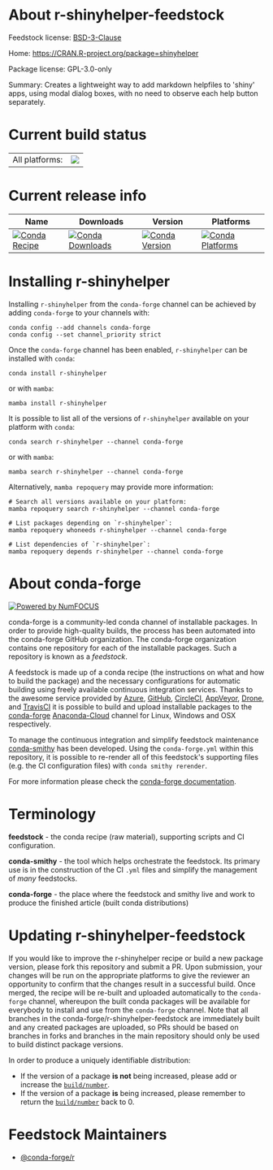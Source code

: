 About r-shinyhelper-feedstock
=============================

Feedstock license: [BSD-3-Clause](https://github.com/conda-forge/r-shinyhelper-feedstock/blob/main/LICENSE.txt)

Home: https://CRAN.R-project.org/package=shinyhelper

Package license: GPL-3.0-only

Summary: Creates a lightweight way to add markdown helpfiles to 'shiny' apps, using modal dialog boxes, with no need to observe each help button separately.

Current build status
====================


<table><tr><td>All platforms:</td>
    <td>
      <a href="https://dev.azure.com/conda-forge/feedstock-builds/_build/latest?definitionId=4630&branchName=main">
        <img src="https://dev.azure.com/conda-forge/feedstock-builds/_apis/build/status/r-shinyhelper-feedstock?branchName=main">
      </a>
    </td>
  </tr>
</table>

Current release info
====================

| Name | Downloads | Version | Platforms |
| --- | --- | --- | --- |
| [![Conda Recipe](https://img.shields.io/badge/recipe-r--shinyhelper-green.svg)](https://anaconda.org/conda-forge/r-shinyhelper) | [![Conda Downloads](https://img.shields.io/conda/dn/conda-forge/r-shinyhelper.svg)](https://anaconda.org/conda-forge/r-shinyhelper) | [![Conda Version](https://img.shields.io/conda/vn/conda-forge/r-shinyhelper.svg)](https://anaconda.org/conda-forge/r-shinyhelper) | [![Conda Platforms](https://img.shields.io/conda/pn/conda-forge/r-shinyhelper.svg)](https://anaconda.org/conda-forge/r-shinyhelper) |

Installing r-shinyhelper
========================

Installing `r-shinyhelper` from the `conda-forge` channel can be achieved by adding `conda-forge` to your channels with:

```
conda config --add channels conda-forge
conda config --set channel_priority strict
```

Once the `conda-forge` channel has been enabled, `r-shinyhelper` can be installed with `conda`:

```
conda install r-shinyhelper
```

or with `mamba`:

```
mamba install r-shinyhelper
```

It is possible to list all of the versions of `r-shinyhelper` available on your platform with `conda`:

```
conda search r-shinyhelper --channel conda-forge
```

or with `mamba`:

```
mamba search r-shinyhelper --channel conda-forge
```

Alternatively, `mamba repoquery` may provide more information:

```
# Search all versions available on your platform:
mamba repoquery search r-shinyhelper --channel conda-forge

# List packages depending on `r-shinyhelper`:
mamba repoquery whoneeds r-shinyhelper --channel conda-forge

# List dependencies of `r-shinyhelper`:
mamba repoquery depends r-shinyhelper --channel conda-forge
```


About conda-forge
=================

[![Powered by
NumFOCUS](https://img.shields.io/badge/powered%20by-NumFOCUS-orange.svg?style=flat&colorA=E1523D&colorB=007D8A)](https://numfocus.org)

conda-forge is a community-led conda channel of installable packages.
In order to provide high-quality builds, the process has been automated into the
conda-forge GitHub organization. The conda-forge organization contains one repository
for each of the installable packages. Such a repository is known as a *feedstock*.

A feedstock is made up of a conda recipe (the instructions on what and how to build
the package) and the necessary configurations for automatic building using freely
available continuous integration services. Thanks to the awesome service provided by
[Azure](https://azure.microsoft.com/en-us/services/devops/), [GitHub](https://github.com/),
[CircleCI](https://circleci.com/), [AppVeyor](https://www.appveyor.com/),
[Drone](https://cloud.drone.io/welcome), and [TravisCI](https://travis-ci.com/)
it is possible to build and upload installable packages to the
[conda-forge](https://anaconda.org/conda-forge) [Anaconda-Cloud](https://anaconda.org/)
channel for Linux, Windows and OSX respectively.

To manage the continuous integration and simplify feedstock maintenance
[conda-smithy](https://github.com/conda-forge/conda-smithy) has been developed.
Using the ``conda-forge.yml`` within this repository, it is possible to re-render all of
this feedstock's supporting files (e.g. the CI configuration files) with ``conda smithy rerender``.

For more information please check the [conda-forge documentation](https://conda-forge.org/docs/).

Terminology
===========

**feedstock** - the conda recipe (raw material), supporting scripts and CI configuration.

**conda-smithy** - the tool which helps orchestrate the feedstock.
                   Its primary use is in the construction of the CI ``.yml`` files
                   and simplify the management of *many* feedstocks.

**conda-forge** - the place where the feedstock and smithy live and work to
                  produce the finished article (built conda distributions)


Updating r-shinyhelper-feedstock
================================

If you would like to improve the r-shinyhelper recipe or build a new
package version, please fork this repository and submit a PR. Upon submission,
your changes will be run on the appropriate platforms to give the reviewer an
opportunity to confirm that the changes result in a successful build. Once
merged, the recipe will be re-built and uploaded automatically to the
`conda-forge` channel, whereupon the built conda packages will be available for
everybody to install and use from the `conda-forge` channel.
Note that all branches in the conda-forge/r-shinyhelper-feedstock are
immediately built and any created packages are uploaded, so PRs should be based
on branches in forks and branches in the main repository should only be used to
build distinct package versions.

In order to produce a uniquely identifiable distribution:
 * If the version of a package **is not** being increased, please add or increase
   the [``build/number``](https://docs.conda.io/projects/conda-build/en/latest/resources/define-metadata.html#build-number-and-string).
 * If the version of a package **is** being increased, please remember to return
   the [``build/number``](https://docs.conda.io/projects/conda-build/en/latest/resources/define-metadata.html#build-number-and-string)
   back to 0.

Feedstock Maintainers
=====================

* [@conda-forge/r](https://github.com/conda-forge/r/)

